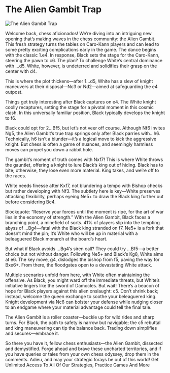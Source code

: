 # The Alien Gambit Trap

![The Alien Gambit Trap](https://www.thechesswebsite.com/wp-content/uploads/2024/03/1-alienmp4-1.webp)

Welcome back, chess aficionados! We’re diving into an intriguing new opening that’s making waves in the chess community: the Alien Gambit. This fresh strategy turns the tables on Caro-Kann players and can lead to some pretty exciting complications early in the game.
The dance begins with the classic 1.e4. In response, Black sets the stage for the Caro-Kann, steering the pawn to c6. The plan? To challenge White’s central dominance with …d5. White, however, is undeterred and solidifies their grasp on the center with d4.

This is where the plot thickens—after 1…d5, White has a slew of knight maneuvers at their disposal—Nc3 or Nd2—aimed at safeguarding the e4 outpost.

Things get truly interesting after Black captures on e4. The White knight coolly recaptures, setting the stage for a pivotal moment in this cosmic clash. In this universally familiar position, Black typically develops the knight to f6.

Black could opt for 2…Bf5, but let’s not veer off course. Although Nf6 invites Ng5, the Alien Gambit’s true trap springs only after Black parries with…h6.
Technically, h6 isn’t a blunder—it’s a logical move to kick the aggressive knight. But chess is often a game of nuances, and seemingly harmless moves can propel you down a rabbit hole.

The gambit’s moment of truth comes with Nxf7! This is where White throws the gauntlet, offering a knight to lure Black’s king out of hiding. Black has to bite; otherwise, they lose even more material. King takes, and we’re off to the races.

White needs finesse after Kxf7, not blundering a tempo with Bishop checks but rather developing with Nf3. The subtlety here is key—White preserves attacking flexibility, perhaps eyeing Ne5+ to draw the Black king further out before considering Bc4.

Blockquote: “Reserve your forces until the moment is ripe, for the art of war lies in the economy of strength.”
With the Alien Gambit, Black faces a branching point, a minefield of sorts. 41% of players slip into the tempting abyss of …Bg4—fatal with the Black king stranded on f7. Ne5+ is a fork that doesn’t mind the pin; it’s White who will be up in material with a beleaguered Black monarch at the board’s heart.

But what if Black avoids …Bg4’s siren call? They could try …Bf5—a better choice but not without danger. Following Ne5+ and Black’s Kg8, White aims at e6. The key move, g4, dislodges the bishop from f5, paving the way for Bxe6+. From there, the floodgates open to a devastating White attack.

Multiple scenarios unfold from here, with White often maintaining the offensive. As Black, you might ward off the immediate threats, but White’s initiative lingers like the sword of Damocles.
But wait! There’s a beacon of hope for Black players against this alien onslaught: c5. Don’t shrink back; instead, welcome the queen exchange to soothe your beleaguered king. Knight development via Nc6 can bolster your defense while nudging closer to an endgame where your material advantage could tell the final tale.

The Alien Gambit is a roller coaster—buckle up for wild rides and sharp turns. For Black, the path to safety is narrow but navigable; the c5 rebuttal and king maneuvering can tip the balance back. Trading down simplifies and secures—embrace it.

So there you have it, fellow chess enthusiasts—the Alien Gambit, dissected and demystified. Forge ahead and brave these uncharted territories, and if you have queries or tales from your own chess odyssey, drop them in the comments.
Adieu, and may your strategic forays be out of this world!
Get Unlimited Access To All Of Our Strategies, Practice Games And More